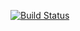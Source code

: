 [![Build Status](https://travis-ci.org/prerna1407/bash_scripts.svg?branch=master)](https://travis-ci.org/prerna1407/bash_scripts)
